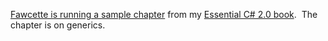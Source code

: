 
[Fawcette is running a sample chapter](https://visualstudiomagazine.com/Home.aspx) from my [Essential C# 2.0 book](/EssentialCSharp).  The chapter is on generics.
